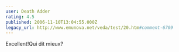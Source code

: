 ```yaml
---
user: Death Adder
rating: 4.5
published: 2006-11-10T13:04:55.000Z
legacy_url: http://www.emunova.net/veda/test/20.htm#comment-6709
---
```

Excellent!Qui dit mieux?